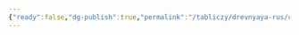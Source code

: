 ```yaml
---
{"ready":false,"dg-publish":true,"permalink":"/tabliczy/drevnyaya-rus/czerkov-troiczy/","dgPassFrontmatter":true}
---
```



